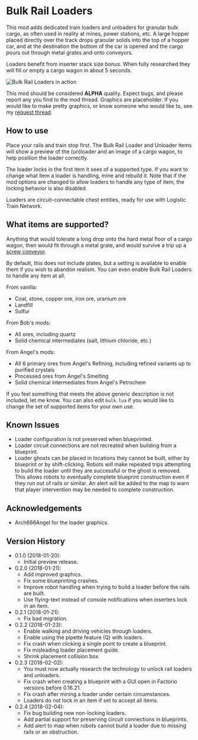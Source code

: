 # Bulk Rail Loaders

This mod adds dedicated train loaders and unloaders for granular bulk cargo,
as often used in reality at mines, power stations, etc.  A large hopper placed
directly over the track drops granular solids into the top of a hopper car,
and at the destination the bottom of the car is opened and the cargo pours out
through metal grates and onto conveyors.

Loaders benefit from inserter stack size bonus.  When fully researched they will
fill or empty a cargo wagon in about 5 seconds.

![Bulk Rail Loaders in action](https://github.com/mspielberg/factorio-railloader/raw/master/resources/snapshot.jpg)

This mod should be considered __ALPHA__ quality.  Expect bugs, and please report
any you find to the mod thread. Graphics are placeholder.
If you would like to make pretty graphics, or know someone who would like to, see
my [request thread](https://forums.factorio.com/viewtopic.php?f=15&t=56820).

## How to use

Place your rails and train stop first.  The Bulk Rail Loader and Unloader items
will show a preview of the (un)loader and an image of a cargo wagon, to help
position the loader correctly.

The loader locks in the first item it sees of a supported type.  If you want to
change what item a loader is handling, mine and rebuild it.  Note that if the
mod options are changed to allow loaders to handle any type of item, the locking
behavior is also disabled.

Loaders are circuit-connectable chest entities, ready for use with Logistic
Train Network.

## What items are supported?

Anything that would tolerate a long drop onto the hard metal floor of a cargo
wagon, then would fit through a metal grate, and would survive a trip up a
[screw conveyor](https://en.wikipedia.org/wiki/Screw_conveyor).

By default, this does not include plates, but a setting is available to enable
them if you wish to abandon realism. You can even enable Bulk Rail Loaders to
handle any item at all.

From vanilla:

* Coal, stone, copper ore, iron ore, uranium ore
* Landfill
* Sulfur

From Bob's mods:

* All ores, including quartz
* Solid chemical intermediates (salt, lithium chloride, etc.)

From Angel's mods:

* All 6 primary ores from Angel's Refining, including refined variants up to
  purified crystals
* Processed ores from Angel's Smelting
* Solid chemical intermediates from Angel's Petrochem

If you feel something that meets the above generic description is not included,
let me know.  You can also edit `bulk.lua` if you would like to change the set
of supported items for your own use.

## Known Issues

* Loader configuration is not preserved when blueprinted.
* Loader circuit connections are not recreated when building from a blueprint.
* Loader ghosts can be placed in locations they cannot be built, either by
  blueprint or by shift-clicking.  Robots will make repeated trips attempting to
  build the loader until they are successful or the ghost is removed.  This
  allows robots to eventually complete blueprint construction even if they run
  out of rails or similar.  An alert will be added to the map to warn that
  player intervention may be needed to complete construction.

## Acknowledgements

* Arch666Angel for the loader graphics.

## Version History
* 0.1.0 (2018-01-20):
    * Initial preview release.
* 0.2.0 (2018-01-21):
    * Add improved graphics.
    * Fix some blueprinting crashes.
    * Improve robot handling when trying to build a loader before the rails are
      built.
    * Use flying-text instead of console notifications when inserters lock in an
      item.
* 0.2.1 (2018-01-21):
    * Fix bad migration.
* 0.2.2 (2018-01-23):
    * Enable walking and driving vehicles through loaders.
    * Enable using the pipette feature (Q) with loaders.
    * Fix crash when clicking a single point to create a blueprint.
    * Fix misleading loader placement guide.
    * Shrink placement collision box.
* 0.2.3 (2018-02-02):
    * You must now actually research the technology to unlock rail loaders and unloaders.
    * Fix crash when creating a blueprint with a GUI open in Factorio versions before 0.16.21.
    * Fix crash after mining a loader under certain circumstances.
    * Loaders do not lock in an item if set to accept all items.
* 0.2.4 (2018-02-04):
    * Fix bug building new non-locking loaders.
    * Add partial support for preserving circuit connections in blueprints.
    * Add alert to map when robots cannot build a loader due to missing rails or an obstruction.
